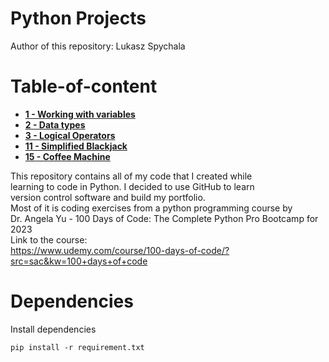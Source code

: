 # Python Projects

Author of this repository: Lukasz Spychala

# Table-of-content

- [**1 - Working with variables**](01%20-%20Working%20With%20Variables/Readme.md)
- [**2 - Data types**](02%20-%20Data%20Types/Readme.md)
- [**3 - Logical Operators**](03%20-%20Logical%20Operators/Readme.md)
- [**11 - Simplified Blackjack**](11%20-%20Simplified%20Blackjack/readme.md)
- [**15 - Coffee Machine**](15%20-%20Coffee%20Machine/readme.md)

This repository contains all of my code that I created while  
learning to code in Python. I decided to use GitHub to learn  
version control software and build my portfolio.  
Most of it is coding exercises from a python programming course by  
Dr. Angela Yu - 100 Days of Code: The Complete Python Pro Bootcamp for 2023  
Link to the course:  
https://www.udemy.com/course/100-days-of-code/?src=sac&kw=100+days+of+code

# Dependencies

Install dependencies

`
pip install -r requirement.txt
`
